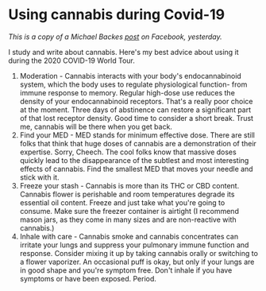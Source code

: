 # Using cannabis during Covid-19
<i>This is a copy of a Michael Backes <a href="https://www.facebook.com/michael.backes.180/posts/2442563802721764">post</a> on Facebook, yesterday.</i>

I study and write about cannabis. Here's my best advice about using it during the 2020 COVID-19 World Tour.
1. Moderation - Cannabis interacts with your body's endocannabinoid system, which the body uses to regulate physiological function- from immune response to memory. Regular high-dose use reduces the density of your endocannabinoid receptors. That's a really poor choice at the moment. Three days of abstinence can restore a significant part of that lost receptor density. Good time to consider a short break. Trust me, cannabis will be there when you get back.
2. Find your MED - MED stands for minimum effective dose. There are still folks that think that huge doses of cannabis are a demonstration of their expertise. Sorry, Cheech. The cool folks know that massive doses quickly lead to the disappearance of the subtlest and most interesting effects of cannabis. Find the smallest MED that moves your needle and stick with it.
3. Freeze your stash - Cannabis is more than its THC or CBD content. Cannabis flower is perishable and room temperatures degrade its essential oil content. Freeze and just take what you're going to consume. Make sure the freezer container is airtight (I recommend mason jars, as they come in many sizes and are non-reactive with cannabis.)
4. Inhale with care - Cannabis smoke and cannabis concentrates can irritate your lungs and suppress your pulmonary immune function and response. Consider mixing it up by taking cannabis orally or switching to a flower vaporizer. An occasional puff is okay, but only if your lungs are in good shape and you're symptom free. Don't inhale if you have symptoms or have been exposed. Period.


